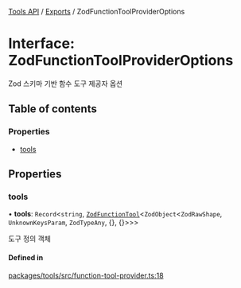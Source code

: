 <!-- 
 ⚠️  AUTO-GENERATED FILE - DO NOT EDIT MANUALLY
 This file is automatically generated by scripts/docs-generator.js
 To make changes, edit the source TypeScript files or update the generator script
-->

[Tools API](../../) / [Exports](../modules) / ZodFunctionToolProviderOptions

# Interface: ZodFunctionToolProviderOptions

Zod 스키마 기반 함수 도구 제공자 옵션

## Table of contents

### Properties

- [tools](ZodFunctionToolProviderOptions#tools)

## Properties

### tools

• **tools**: `Record`\<`string`, [`ZodFunctionTool`](ZodFunctionTool)\<`ZodObject`\<`ZodRawShape`, `UnknownKeysParam`, `ZodTypeAny`, {}, {}\>\>\>

도구 정의 객체

#### Defined in

[packages/tools/src/function-tool-provider.ts:18](https://github.com/woojubb/robota/blob/e69ce1ca400ca7c668b510fd1c73d0c3c98d531f/packages/tools/src/function-tool-provider.ts#L18)
